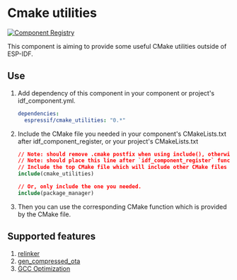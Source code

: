 # Cmake utilities

[![Component Registry](https://components.espressif.com/components/espressif/cmake_utilities/badge.svg)](https://components.espressif.com/components/espressif/cmake_utilities)

This component is aiming to provide some useful CMake utilities outside of ESP-IDF.

## Use

1. Add dependency of this component in your component or project's idf_component.yml.

    ```yml
    dependencies:
      espressif/cmake_utilities: "0.*"
    ```

2. Include the CMake file you needed in your component's CMakeLists.txt after idf_component_register, or your project's CMakeLists.txt

    ```cmake
    // Note: should remove .cmake postfix when using include(), otherwise the requested file will not found
    // Note: should place this line after `idf_component_register` function
    // Include the top CMake file which will include other CMake files
    include(cmake_utilities)

    // Or, only include the one you needed.
    include(package_manager)
    ```

3. Then you can use the corresponding CMake function which is provided by the CMake file.

## Supported features

1. [relinker](https://github.com/espressif/esp-iot-solution/blob/master/tools/cmake_utilities/docs/relinker.md)
2. [gen_compressed_ota](https://github.com/espressif/esp-iot-solution/blob/master/tools/cmake_utilities/docs/gen_compressed_ota.md)
3. [GCC Optimization](https://github.com/espressif/esp-iot-solution/blob/master/tools/cmake_utilities/docs/gcc.md)
